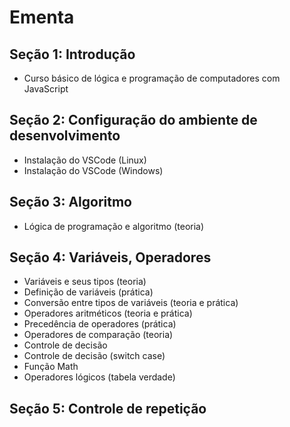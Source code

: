 # Ementa

## Seção 1: Introdução
- Curso básico de lógica e programação de computadores com JavaScript

## Seção 2: Configuração do ambiente de desenvolvimento
- Instalação do VSCode (Linux)
- Instalação do VSCode (Windows)

## Seção 3: Algoritmo
- Lógica de programação e algoritmo (teoria)

## Seção 4: Variáveis, Operadores
- Variáveis e seus tipos (teoria)
- Definição de variáveis (prática)
- Conversão entre tipos de variáveis (teoria e prática)
- Operadores aritméticos (teoria e prática)
- Precedência de operadores (prática)
- Operadores de comparação (teoria)
- Controle de decisão
- Controle de decisão (switch case)
- Função Math
- Operadores lógicos (tabela verdade)

## Seção 5: Controle de repetição